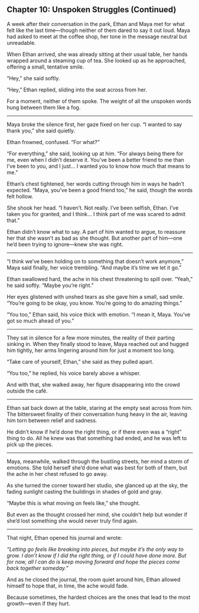 ## Chapter 10: Unspoken Struggles (Continued)  

A week after their conversation in the park, Ethan and Maya met for what felt like the last time—though neither of them dared to say it out loud. Maya had asked to meet at the coffee shop, her tone in the message neutral but unreadable.  

When Ethan arrived, she was already sitting at their usual table, her hands wrapped around a steaming cup of tea. She looked up as he approached, offering a small, tentative smile.  

“Hey,” she said softly.  

“Hey,” Ethan replied, sliding into the seat across from her.  

For a moment, neither of them spoke. The weight of all the unspoken words hung between them like a fog.  

---

Maya broke the silence first, her gaze fixed on her cup. “I wanted to say thank you,” she said quietly.  

Ethan frowned, confused. “For what?”  

“For everything,” she said, looking up at him. “For always being there for me, even when I didn’t deserve it. You’ve been a better friend to me than I’ve been to you, and I just… I wanted you to know how much that means to me.”  

Ethan’s chest tightened, her words cutting through him in ways he hadn’t expected. “Maya, you’ve been a good friend too,” he said, though the words felt hollow.  

She shook her head. “I haven’t. Not really. I’ve been selfish, Ethan. I’ve taken you for granted, and I think… I think part of me was scared to admit that.”  

Ethan didn’t know what to say. A part of him wanted to argue, to reassure her that she wasn’t as bad as she thought. But another part of him—one he’d been trying to ignore—knew she was right.  

---

“I think we’ve been holding on to something that doesn’t work anymore,” Maya said finally, her voice trembling. “And maybe it’s time we let it go.”  

Ethan swallowed hard, the ache in his chest threatening to spill over. “Yeah,” he said softly. “Maybe you’re right.”  

Her eyes glistened with unshed tears as she gave him a small, sad smile. “You’re going to be okay, you know. You’re going to do amazing things.”  

“You too,” Ethan said, his voice thick with emotion. “I mean it, Maya. You’ve got so much ahead of you.”  

---

They sat in silence for a few more minutes, the reality of their parting sinking in. When they finally stood to leave, Maya reached out and hugged him tightly, her arms lingering around him for just a moment too long.  

“Take care of yourself, Ethan,” she said as they pulled apart.  

“You too,” he replied, his voice barely above a whisper.  

And with that, she walked away, her figure disappearing into the crowd outside the café.  

---

Ethan sat back down at the table, staring at the empty seat across from him. The bittersweet finality of their conversation hung heavy in the air, leaving him torn between relief and sadness.  

He didn’t know if he’d done the right thing, or if there even was a “right” thing to do. All he knew was that something had ended, and he was left to pick up the pieces.  

---

Maya, meanwhile, walked through the bustling streets, her mind a storm of emotions. She told herself she’d done what was best for both of them, but the ache in her chest refused to go away.  

As she turned the corner toward her studio, she glanced up at the sky, the fading sunlight casting the buildings in shades of gold and gray.  

“Maybe this is what moving on feels like,” she thought.  

But even as the thought crossed her mind, she couldn’t help but wonder if she’d lost something she would never truly find again.  

---

That night, Ethan opened his journal and wrote:  

*“Letting go feels like breaking into pieces, but maybe it’s the only way to grow. I don’t know if I did the right thing, or if I could have done more. But for now, all I can do is keep moving forward and hope the pieces come back together someday.”*  

And as he closed the journal, the room quiet around him, Ethan allowed himself to hope that, in time, the ache would fade.  

Because sometimes, the hardest choices are the ones that lead to the most growth—even if they hurt.  
